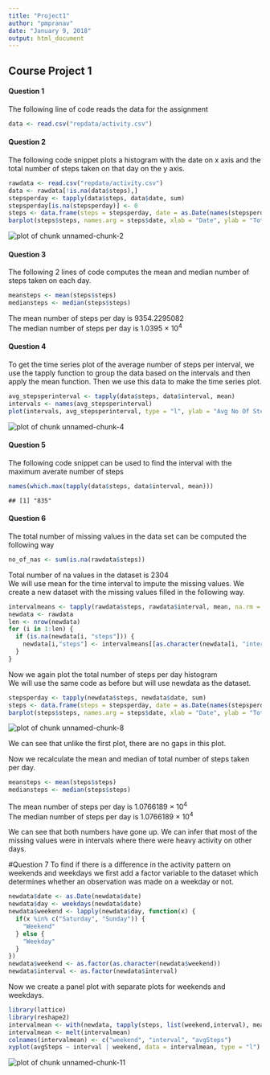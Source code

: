 ```yaml
---
title: "Project1"
author: "pmpranav"
date: "January 9, 2018"
output: html_document
---
```




## Course Project 1

#### Question 1
The following line of code reads the data for the assignment

```r
data <- read.csv("repdata/activity.csv")
```

#### Question 2
The following code snippet plots a histogram with the date on x axis and the total number of steps taken on that day on the y axis.


```r
rawdata <- read.csv("repdata/activity.csv")
data <- rawdata[!is.na(data$steps),]
stepsperday <- tapply(data$steps, data$date, sum)
stepsperday[is.na(stepsperday)] <- 0
steps <- data.frame(steps = stepsperday, date = as.Date(names(stepsperday)))
barplot(steps$steps, names.arg = steps$date, xlab = "Date", ylab = "Total Steps")
```

![plot of chunk unnamed-chunk-2](figure/unnamed-chunk-2-1.png)

#### Question 3
The following 2 lines of code computes the mean and median number of steps taken on each day.


```r
meansteps <- mean(steps$steps)
mediansteps <- median(steps$steps)
```
The mean number of steps per day is 9354.2295082  
The median number of steps per day is 1.0395 &times; 10<sup>4</sup>

#### Question 4  
To get the time series plot of the average number of steps per interval, we use the tapply function to group the data based on the intervals and then apply the mean function. Then we use this data to make the time series plot.


```r
avg_stepsperinterval <- tapply(data$steps, data$interval, mean)
intervals <- names(avg_stepsperinterval)
plot(intervals, avg_stepsperinterval, type = "l", ylab = "Avg No Of Steps", xlab = "Time")
```

![plot of chunk unnamed-chunk-4](figure/unnamed-chunk-4-1.png)


#### Question 5
The following code snippet can be used to find the interval with the maximum averate number of steps

```r
names(which.max(tapply(data$steps, data$interval, mean)))
```

```
## [1] "835"
```

#### Question 6
The total number of missing values in the data set can be computed the following way

```r
no_of_nas <- sum(is.na(rawdata$steps))
```

Total number of na values in the dataset is 2304    
We will use mean for the time interval to impute the missing values. We create a new dataset with the missing values filled in the following way.

```r
intervalmeans <- tapply(rawdata$steps, rawdata$interval, mean, na.rm = TRUE)
newdata <- rawdata
len <- nrow(newdata)
for (i in 1:len) {
  if (is.na(newdata[i, "steps"])) {
    newdata[i,"steps"] <- intervalmeans[[as.character(newdata[i, "interval"])]]
  }
}
```

Now we again plot the total number of steps per day histogram  
We will use the same code as before but will use newdata as the dataset.  

```r
stepsperday <- tapply(newdata$steps, newdata$date, sum)
steps <- data.frame(steps = stepsperday, date = as.Date(names(stepsperday)))
barplot(steps$steps, names.arg = steps$date, xlab = "Date", ylab = "Total Steps")
```

![plot of chunk unnamed-chunk-8](figure/unnamed-chunk-8-1.png)

We can see that unlike the first plot, there are no gaps in this plot.

Now we recalculate the mean and median of total number of steps taken per day. 

```r
meansteps <- mean(steps$steps)
mediansteps <- median(steps$steps)
```
The mean number of steps per day is 1.0766189 &times; 10<sup>4</sup>  
The median number of steps per day is 1.0766189 &times; 10<sup>4</sup>

We can see that both numbers have gone up. We can infer that most of the missing values were in intervals where there were heavy activity on other days.  

#Question 7
To find if there is a difference in the activity pattern on weekends and weekdays we first add a factor variable to the dataset which determines whether an observation was made on a weekday or not.


```r
newdata$date <- as.Date(newdata$date)
newdata$day <- weekdays(newdata$date)
newdata$weekend <- lapply(newdata$day, function(x) {
  if(x %in% c("Saturday", "Sunday")) {
    "Weekend"
  } else {
    "Weekday"
  }
})
newdata$weekend <- as.factor(as.character(newdata$weekend))
newdata$interval <- as.factor(newdata$interval)
```

Now we create a panel plot with separate plots for weekends and weekdays.  

```r
library(lattice)
library(reshape2)
intervalmean <- with(newdata, tapply(steps, list(weekend,interval), mean))
intervalmean <- melt(intervalmean)
colnames(intervalmean) <- c("weekend", "interval", "avgSteps")
xyplot(avgSteps ~ interval | weekend, data = intervalmean, type = "l")
```

![plot of chunk unnamed-chunk-11](figure/unnamed-chunk-11-1.png)
